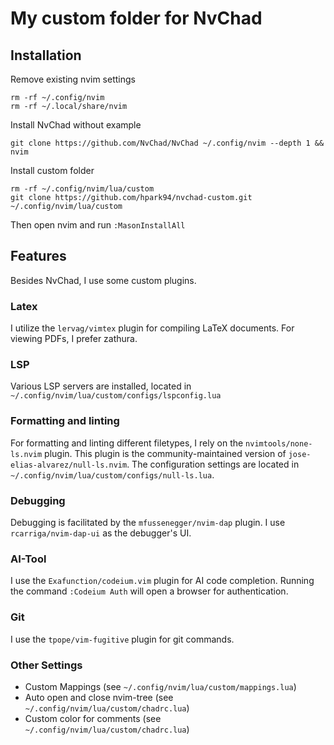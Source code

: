 # My custom folder for NvChad

## Installation

Remove existing nvim settings

```shell
rm -rf ~/.config/nvim
rm -rf ~/.local/share/nvim
```

Install NvChad without example

```shell
git clone https://github.com/NvChad/NvChad ~/.config/nvim --depth 1 && nvim

```

Install custom folder

```shell
rm -rf ~/.config/nvim/lua/custom
git clone https://github.com/hpark94/nvchad-custom.git ~/.config/nvim/lua/custom

```

Then open nvim and run `:MasonInstallAll`

## Features

Besides NvChad, I use some custom plugins.

### Latex

I utilize the `lervag/vimtex` plugin for compiling LaTeX documents.
For viewing PDFs, I prefer zathura.

### LSP

Various LSP servers are installed, located in
`~/.config/nvim/lua/custom/configs/lspconfig.lua`

### Formatting and linting

For formatting and linting different filetypes, I rely on the
`nvimtools/none-ls.nvim` plugin. This plugin is the
community-maintained version of `jose-elias-alvarez/null-ls.nvim`.
The configuration settings are located in
`~/.config/nvim/lua/custom/configs/null-ls.lua`.

### Debugging

Debugging is facilitated by the `mfussenegger/nvim-dap` plugin.
I use `rcarriga/nvim-dap-ui` as the debugger's UI.

### AI-Tool

I use the `Exafunction/codeium.vim` plugin for AI code completion.
Running the command `:Codeium Auth` will open a browser for authentication.

### Git

I use the `tpope/vim-fugitive` plugin for git commands.

### Other Settings

- Custom Mappings (see `~/.config/nvim/lua/custom/mappings.lua`)
- Auto open and close nvim-tree (see `~/.config/nvim/lua/custom/chadrc.lua`)
- Custom color for comments (see `~/.config/nvim/lua/custom/chadrc.lua`)
